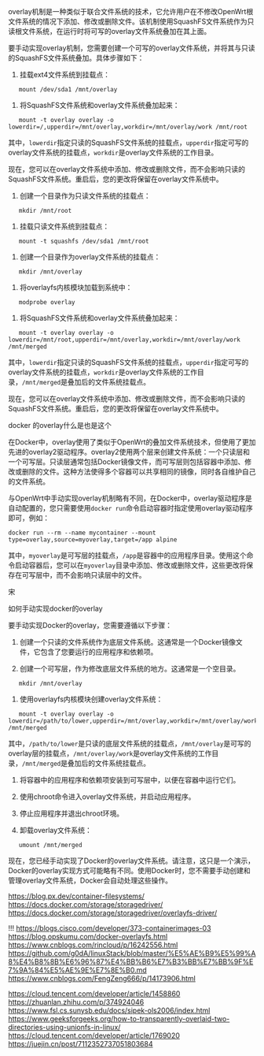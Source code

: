 overlay机制是一种类似于联合文件系统的技术，它允许用户在不修改OpenWrt根文件系统的情况下添加、修改或删除文件。该机制使用SquashFS文件系统作为只读根文件系统，在运行时将可写的overlay文件系统叠加在其上面。

要手动实现overlay机制，您需要创建一个可写的overlay文件系统，并将其与只读的SquashFS文件系统叠加。具体步骤如下：


1.  挂载ext4文件系统到挂载点：

```
   mount /dev/sda1 /mnt/overlay
```

1.  将SquashFS文件系统和overlay文件系统叠加起来：

```
   mount -t overlay overlay -o lowerdir=/,upperdir=/mnt/overlay,workdir=/mnt/overlay/work /mnt/root
```

其中，`lowerdir`指定只读的SquashFS文件系统的挂载点，`upperdir`指定可写的overlay文件系统的挂载点，`workdir`是overlay文件系统的工作目录。

现在，您可以在overlay文件系统中添加、修改或删除文件，而不会影响只读的SquashFS文件系统。重启后，您的更改将保留在overlay文件系统中。




1.  创建一个目录作为只读文件系统的挂载点：

```
   mkdir /mnt/root
```

1.  挂载只读文件系统到挂载点：

```
   mount -t squashfs /dev/sda1 /mnt/root
```

1.  创建一个目录作为overlay文件系统的挂载点：

```
   mkdir /mnt/overlay
```

1.  将overlayfs内核模块加载到系统中：

```
   modprobe overlay
```

1.  将SquashFS文件系统和overlay文件系统叠加起来：

```
   mount -t overlay overlay -o lowerdir=/mnt/root,upperdir=/mnt/overlay,workdir=/mnt/overlay/work /mnt/merged
```

其中，`lowerdir`指定只读的SquashFS文件系统的挂载点，`upperdir`指定可写的overlay文件系统的挂载点，`workdir`是overlay文件系统的工作目录，`/mnt/merged`是叠加后的文件系统挂载点。

现在，您可以在overlay文件系统中添加、修改或删除文件，而不会影响只读的SquashFS文件系统。重启后，您的更改将保留在overlay文件系统中。



docker 的overlay什么是也是这个

在Docker中，overlay使用了类似于OpenWrt的叠加文件系统技术，但使用了更加先进的overlay2驱动程序。overlay2使用两个层来创建文件系统：一个只读层和一个可写层。只读层通常包括Docker镜像文件，而可写层则包括容器中添加、修改或删除的文件。这种方法使得多个容器可以共享相同的镜像，同时各自维护自己的文件系统。

与OpenWrt中手动实现overlay机制略有不同，在Docker中，overlay驱动程序是自动配置的，您只需要使用`docker run`命令启动容器时指定使用overlay驱动程序即可，例如：

```
docker run --rm --name mycontainer --mount type=overlay,source=myoverlay,target=/app alpine
```

其中，`myoverlay`是可写层的挂载点，`/app`是容器中的应用程序目录。使用这个命令启动容器后，您可以在`myoverlay`目录中添加、修改或删除文件，这些更改将保存在可写层中，而不会影响只读层中的文件。

宋

如何手动实现docker的overlay

要手动实现Docker的overlay，您需要遵循以下步骤：

1.  创建一个只读的文件系统作为底层文件系统。这通常是一个Docker镜像文件，它包含了您要运行的应用程序和依赖项。
    
2.  创建一个可写层，作为修改底层文件系统的地方。这通常是一个空目录。
    

```
   mkdir /mnt/overlay
```

1.  使用overlayfs内核模块创建overlay文件系统：

```
   mount -t overlay overlay -o lowerdir=/path/to/lower,upperdir=/mnt/overlay,workdir=/mnt/overlay/work /mnt/merged
```

其中，`/path/to/lower`是只读的底层文件系统的挂载点，`/mnt/overlay`是可写的overlay层的挂载点，`/mnt/overlay/work`是overlay文件系统的工作目录，`/mnt/merged`是叠加后的文件系统挂载点。

1.  将容器中的应用程序和依赖项安装到可写层中，以便在容器中运行它们。
    
2.  使用chroot命令进入overlay文件系统，并启动应用程序。
    
3.  停止应用程序并退出chroot环境。
    
4.  卸载overlay文件系统：
    

```
   umount /mnt/merged
```

现在，您已经手动实现了Docker的overlay文件系统。请注意，这只是一个演示，Docker的overlay实现方式可能略有不同。使用Docker时，您不需要手动创建和管理overlay文件系统，Docker会自动处理这些操作。



https://blog.px.dev/container-filesystems/
https://docs.docker.com/storage/storagedriver/
https://docs.docker.com/storage/storagedriver/overlayfs-driver/

!!! https://blogs.cisco.com/developer/373-containerimages-03
https://blog.opskumu.com/docker-overlayfs.html
https://www.cnblogs.com/rincloud/p/16242556.html
https://github.com/g0dA/linuxStack/blob/master/%E5%AE%B9%E5%99%A8%E4%B8%8B%E6%96%87%E4%BB%B6%E7%B3%BB%E7%BB%9F%E7%9A%84%E5%AE%9E%E7%8E%B0.md
https://www.cnblogs.com/FengZeng666/p/14173906.html

https://cloud.tencent.com/developer/article/1458860
https://zhuanlan.zhihu.com/p/374924046
https://www.fsl.cs.sunysb.edu/docs/sipek-ols2006/index.html
https://www.geeksforgeeks.org/how-to-transparently-overlaid-two-directories-using-unionfs-in-linux/
https://cloud.tencent.com/developer/article/1769020
https://juejin.cn/post/7112352737051803684